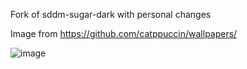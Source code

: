 Fork of sddm-sugar-dark with personal changes

Image from https://github.com/catppuccin/wallpapers/

![image](https://user-images.githubusercontent.com/58920010/219149650-dc1873cd-0346-40ba-aa91-4e33b908ec0f.png)
